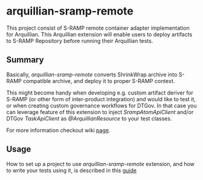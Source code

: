 arquillian-sramp-remote
=======================

This project consist of S-RAMP remote container adapter implementation for Arquillian. This Arquillian extension will enable users to deploy artifacts to S-RAMP Repository before running their Arquillian tests.

## Summary

Basically, _arquillian-sramp-remote_ converts ShrinkWrap archive into S-RAMP compatible archive, and deploy it to proper S-RAMP context. 

This might become handy when developing e.g. custom artifact deriver for S-RAMP (or other form of inter-product integration) and would like to test it, or when creating custom governance workflows for DTGov. In that case you can leverage feature of this extension to inject _SrampAtomApiClient_ and/or DTGov _TaskApiClient_ as _@ArquillianResource_ to your test classes.

For more information checkout wiki [page](https://github.com/sbunciak/arquillian-sramp-remote/wiki/About).

## Usage

How to set up a project to use _arquillian-sramp-remote_ extension, and how to write your tests using it, is described in this [guide](https://github.com/sbunciak/arquillian-sramp-remote/wiki/Usage)
